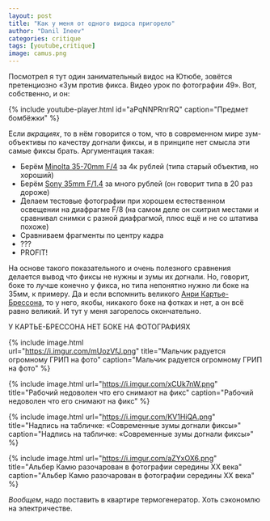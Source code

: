 ```yaml
---
layout: post
title: "Как у меня от одного видоса пригорело"
author: "Danil Ineev"
categories: critique
tags: [youtube,critique]
image: camus.png
---
```


Посмотрел я тут один занимательный видос на Ютюбе, зовётся претенциозно «Зум против фикса. Видео урок по фотографии 49». Вот, собственно, и он: 

{% include youtube-player.html 
           id="aPqNNPRnrRQ" 
           caption="Предмет бомбёжки" %}

Если *вкрациях*, то в нём говорится о том, что в современном мире зум-объективы по качеству догнали фиксы, и в принципе нет смысла эти самые фиксы брать. Аргументация такая:
- Берём [Minolta 35-70mm F/4](http://kurtmunger.com/minolta_af_35_70mm_f_4_reviewid180.html) за 4к рублей (типа старый объектив, но хороший)
- Берём [Sony 35mm F/1.4](http://www.imaging-resource.com/lenses/sony/35mm-f1.4-g-sal-35f14g/review/) за много рублей (он говорит типа в 20 раз дороже)
- Делаем тестовые фотографии при хорошем естественном освещении на диафрагме F/8 (на самом деле он схитрил местами и сравнивал снимки с разной диафрагмой, плюс ещё и не со штатива похоже)
- Сравниваем фрагменты по центру кадра
- ???
- PROFIT! 

На основе такого показательного и очень полезного сравнения делается вывод что фиксы не нужны и зумы их догнали. Но, говорит, боке то лучше конечно у фикса, но типа непонятно нужно ли боке на 35мм, к примеру. Да и если вспомнить великого [Анри Картье-Брессона](https://ru.wikipedia.org/wiki/%D0%9A%D0%B0%D1%80%D1%82%D1%8C%D0%B5-%D0%91%D1%80%D0%B5%D1%81%D1%81%D0%BE%D0%BD,_%D0%90%D0%BD%D1%80%D0%B8), то у него, якобы, никакого боке на фотках и нет, а он всё равно великий. И тут у меня загорелось окончательно.

У КАРТЬЕ-БРЕССОНА НЕТ БОКЕ НА ФОТОГРАФИЯХ

{% include image.html       
           url="https://i.imgur.com/mUozVfJ.png"
           title="Мальчик радуется огромному ГРИП на фото"
           caption="Мальчик радуется огромному ГРИП на фото" %}

{% include image.html
           url="https://i.imgur.com/xCUk7nW.png"
           title="Рабочий недоволен что его снимают на фикс"
           caption="Рабочий недоволен что его снимают на фикс" %}

{% include image.html
           url="https://i.imgur.com/KV1HiQA.png"
           title="Надпись на табличке: «Современные зумы догнали фиксы»"
           caption="Надпись на табличке: «Современные зумы догнали фиксы»" %}

{% include image.html
           url="https://i.imgur.com/aZYxOX6.png"
           title="Альбер Камю разочарован в фотографии середины XX века"
           caption="Альбер Камю разочарован в фотографии середины XX века" %}

*Вообщем*, надо поставить в квартире термогенератор. Хоть сэкономлю на электричестве.
